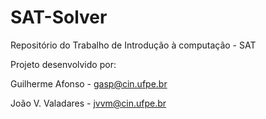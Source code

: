 # SAT-Solver
Repositório do Trabalho de Introdução à computação - SAT

Projeto desenvolvido por:

Guilherme Afonso - gasp@cin.ufpe.br

João V. Valadares - jvvm@cin.ufpe.br
